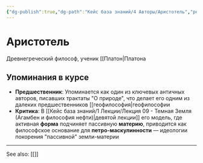 ```yaml
---
{"dg-publish":true,"dg-path":"Кейс база знаний/4 Авторы/Аристотель","permalink":"/kejs-baza-znanij/4-avtory/aristotel/"}
---
```


# Аристотель

Древнегреческий философ, ученик [[Платон|Платона

## Упоминания в курсе
- **Предшественник**: Упоминается как один из ключевых античных авторов, писавших трактаты "О природе", что делает его одним из далеких предшественников [[геофилософия|геофилософии
- **Критика**: В [[Кейс база знаний/1 Лекции/Лекция 09 - Темная Земля (Агамбен и философия нефти)\|девятой лекции]] его модель, где активная **форма** подчиняет пассивную **материю**, приводится как философское основание для **петро-маскулинности** — идеологии покорения "пассивной" земли-материи






---
See also:
[[]]
